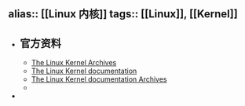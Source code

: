 alias:: [[Linux 内核]]
tags:: [[Linux]], [[Kernel]]
---

- ## 官方资料
	- [The Linux Kernel Archives](https://www.kernel.org/)
	- [The Linux Kernel documentation](https://docs.kernel.org/)
	- [The Linux Kernel documentation Archives](https://www.kernel.org/doc/html/)
	-
-
